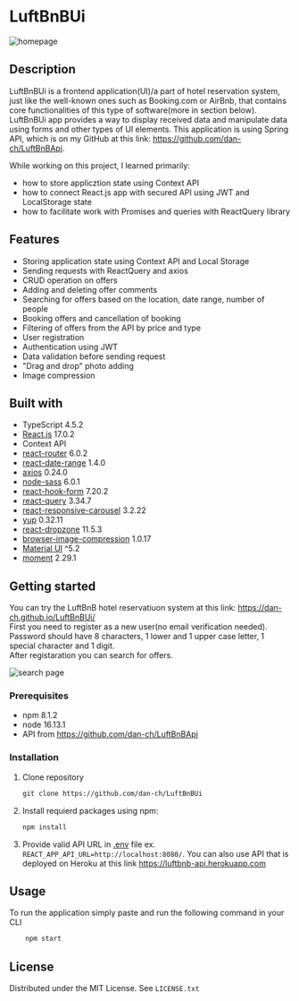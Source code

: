 # LuftBnBUi

![homepage](https://res.cloudinary.com/dsgz1rsiu/image/upload/v1645314943/Github%20docs/luft1_sacyai.png)

## Description

LuftBnBUi is a frontend application(UI)/a part of hotel reservation system, just like the well-known ones such as Booking.com or AirBnb, that contains core functionalities of this type of software(more in section below). LuftBnBUi app provides a way to display received data and manipulate data using forms and other types of UI elements. This application is using Spring API, which is on my GitHub at this link: <https://github.com/dan-ch/LuftBnBApi>.

While working on this project, I learned primarily:

- how to store applicztion state using Context API
- how to connect React.js app with secured API using JWT and LocalStorage state
- how to facilitate work with Promises and queries with ReactQuery library

## Features

- Storing application state using Context API and Local Storage
- Sending requests with ReactQuery and axios
- CRUD operation on offers
- Adding and deleting offer comments
- Searching for offers based on the location, date range, number of people
- Booking offers and cancellation of booking
- Filtering of offers from the API by price and type
- User registration
- Authentication using JWT
- Data validation before sending request
- "Drag and drop" photo adding
- Image compression

## Built with

- TypeScript 4.5.2
- [React.js](https://pl.reactjs.org/) 17.0.2
- Context API
- [react-router](https://reactrouter.com/) 6.0.2
- [react-date-range](https://www.npmjs.com/package/react-date-range) 1.4.0
- [axios](https://www.npmjs.com/package/axios) 0.24.0
- [node-sass](https://www.npmjs.com/package/node-sass) 6.0.1
- [react-hook-form](https://react-hook-form.com/) 7.20.2
- [react-query](https://react-query.tanstack.com/) 3.34.7
- [react-responsive-carousel](https://www.npmjs.com/package/react-responsive-carousel) 3.2.22
- [yup](https://www.npmjs.com/package/yup) 0.32.11
- [react-dropzone](https://react-dropzone.js.org/) 11.5.3
- [browser-image-compression](https://www.npmjs.com/package/browser-image-compression) 1.0.17
- [Material UI](https://mui.com/) ^5.2
- [moment](https://momentjs.com/) 2.29.1

## Getting started

You can try the LuftBnB hotel reservatiuon system at this link: <https://dan-ch.github.io/LuftBnBUi/>  
First you need to register as a new user(no email verification needed). Password should have 8 characters, 1 lower and 1 upper case letter, 1 special character and 1 digit.  
After registaration you can search for offers.

![search page](https://res.cloudinary.com/dsgz1rsiu/image/upload/v1645314919/Github%20docs/luft2_wewgyl.png)

### Prerequisites

- npm 8.1.2
- node 16.13.1
- API from <https://github.com/dan-ch/LuftBnBApi>

### Installation

1. Clone repository

    ```txt
    git clone https://github.com/dan-ch/LuftBnBUi
    ```

2. Install requierd packages using npm:

    ```txt
    npm install
    ```

3. Provide valid API URL in [.env](/.env) file ex. `REACT_APP_API_URL=http://localhost:8080/`. You can also use API that is deployed on Heroku at this link <https://luftbnb-api.herokuapp.com>

## Usage

To run the application simply paste and run the following command in your CLI

```txt
    npm start
```

## License

Distributed under the MIT License. See `LICENSE.txt`
